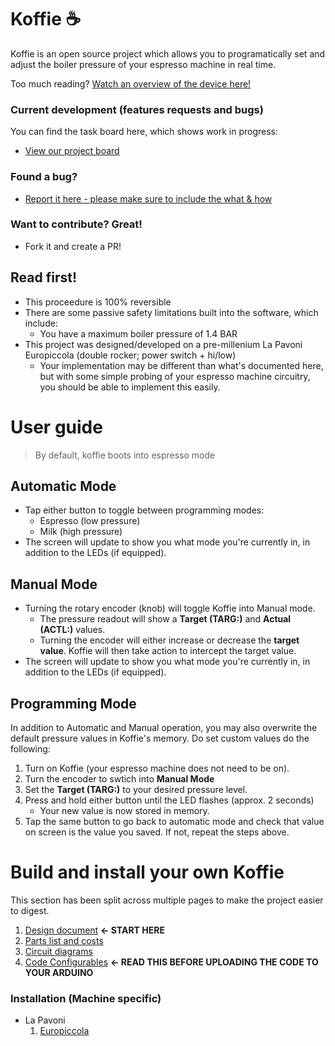 # Koffie ☕
Koffie is an open source project which allows you to programatically set and adjust the boiler pressure of your espresso machine in real time.

Too much reading? [Watch an overview of the device here!](https://www.youtube.com/watch?v=FLI8BKzOYMY)

### Current development (features requests and bugs)
You can find the task board here, which shows work in progress: 
- [View our project board](https://github.com/mwood77/koffie/projects/1)

### Found a bug?
- [Report it here - please make sure to include the what & how](https://github.com/mwood77/koffie/issues/new)

### Want to contribute? Great!
- Fork it and create a PR!

## Read first!
- This proceedure is 100% reversible
- There are some passive safety limitations built into the software, which include:
    - You have a maximum boiler pressure of 1.4 BAR
- This project was designed/developed on a pre-millenium La Pavoni Europiccola (double rocker; power switch + hi/low)
    - Your implementation may be different than what's documented here, but with some simple probing of your espresso machine circuitry, you should be able to implement this easily.

# User guide
> By default, koffie boots into espresso mode

## Automatic Mode
- Tap either button to toggle between programming modes:
    - Espresso (low pressure)
    - Milk (high pressure)
- The screen will update to show you what mode you're currently in, in addition to the LEDs (if equipped).

## Manual Mode
- Turning the rotary encoder (knob) will toggle Koffie into Manual mode.
    - The pressure readout will show a **Target (TARG:)** and **Actual (ACTL:)** values. 
    - Turning the encoder will either increase or decrease the **target value**. Koffie will then take action to intercept the target value.
- The screen will update to show you what mode you're currently in, in addition to the LEDs (if equipped).

## Programming Mode
In addition to Automatic and Manual operation, you may also overwrite the default pressure values in Koffie's memory. Do set custom values do the following:
1. Turn on Koffie (your espresso machine does not need to be on).
1. Turn the encoder to swtich into **Manual Mode**
1. Set the **Target (TARG:)** to your desired pressure level.
1. Press and hold either button until the LED flashes (approx. 2 seconds)
    - Your new value is now stored in memory.
1. Tap the same button to go back to automatic mode and check that value on screen is the value you saved. If not, repeat the steps above.

# Build and install your own Koffie
This section has been split across multiple pages to make the project easier to digest.
1. [Design document](docs/design.md) **<- START HERE**
1. [Parts list and costs](docs/requirements.md)
1. [Circuit diagrams](docs/circuits.md)
1. [Code Configurables](docs/code_configurables.md) **<- READ THIS BEFORE UPLOADING THE CODE TO YOUR ARDUINO**

### Installation (Machine specific)
- La Pavoni
    1. [Europiccola](docs/machines/europiccola.md)
